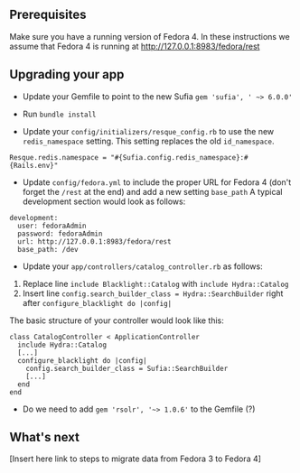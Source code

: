 ## Prerequisites
Make sure you have a running version of Fedora 4. In these instructions we assume that Fedora 4 is running at http://127.0.0.1:8983/fedora/rest

## Upgrading your app
* Update your Gemfile to point to the new Sufia 
`gem 'sufia', ' ~> 6.0.0'`

* Run `bundle install`

* Update your `config/initializers/resque_config.rb` to use the new `redis_namespace` setting. This setting replaces the old `id_namespace`. 

```Resque.redis.namespace = "#{Sufia.config.redis_namespace}:#{Rails.env}"```

* Update `config/fedora.yml` to include the proper URL for Fedora 4 (don't forget the `/rest` at the end) and add a new setting `base_path` A typical development section would look as follows:

```
development:
  user: fedoraAdmin
  password: fedoraAdmin
  url: http://127.0.0.1:8983/fedora/rest
  base_path: /dev
```

* Update your `app/controllers/catalog_controller.rb` as follows: 

1. Replace line `include Blacklight::Catalog` with `include Hydra::Catalog`
1. Insert line `config.search_builder_class = Hydra::SearchBuilder` right after `configure_blacklight do |config|`

The basic structure of your controller would look like this: 
```
class CatalogController < ApplicationController
  include Hydra::Catalog
  [...]
  configure_blacklight do |config|
    config.search_builder_class = Sufia::SearchBuilder
    [...]
  end
end
```

* Do we need to add `gem 'rsolr', '~> 1.0.6'` to the Gemfile (?)

## What's next
[Insert here link to steps to migrate data from Fedora 3 to Fedora 4]


